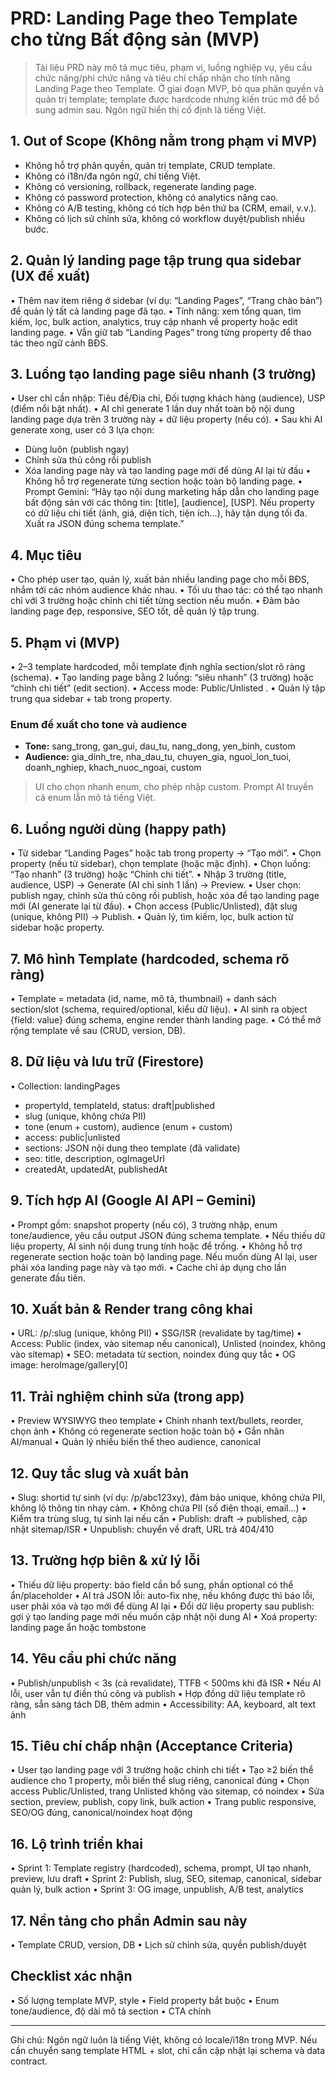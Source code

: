 # PRD: Landing Page theo Template cho từng Bất động sản (MVP)

> Tài liệu PRD này mô tả mục tiêu, phạm vi, luồng nghiệp vụ, yêu cầu chức năng/phi chức năng và tiêu chí chấp nhận cho tính năng Landing Page theo Template. Ở giai đoạn MVP, bỏ qua phân quyền và quản trị template; template được hardcode nhưng kiến trúc mở để bổ sung admin sau. Ngôn ngữ hiển thị cố định là tiếng Việt.

## 1. Out of Scope (Không nằm trong phạm vi MVP)
- Không hỗ trợ phân quyền, quản trị template, CRUD template.
- Không có i18n/đa ngôn ngữ, chỉ tiếng Việt.
- Không có versioning, rollback, regenerate landing page.
- Không có password protection, không có analytics nâng cao.
- Không có A/B testing, không có tích hợp bên thứ ba (CRM, email, v.v.).
- Không có lịch sử chỉnh sửa, không có workflow duyệt/publish nhiều bước.

## 2. Quản lý landing page tập trung qua sidebar (UX đề xuất)
• Thêm nav item riêng ở sidebar (ví dụ: “Landing Pages”, “Trang chào bán”) để quản lý tất cả landing page đã tạo.
• Tính năng: xem tổng quan, tìm kiếm, lọc, bulk action, analytics, truy cập nhanh về property hoặc edit landing page.
• Vẫn giữ tab “Landing Pages” trong từng property để thao tác theo ngữ cảnh BĐS.

## 3. Luồng tạo landing page siêu nhanh (3 trường)
• User chỉ cần nhập: Tiêu đề/Địa chỉ, Đối tượng khách hàng (audience), USP (điểm nổi bật nhất).
• AI chỉ generate 1 lần duy nhất toàn bộ nội dung landing page dựa trên 3 trường này + dữ liệu property (nếu có).
• Sau khi AI generate xong, user có 3 lựa chọn:
  - Dùng luôn (publish ngay)
  - Chỉnh sửa thủ công rồi publish
  - Xóa landing page này và tạo landing page mới để dùng AI lại từ đầu
• Không hỗ trợ regenerate từng section hoặc toàn bộ landing page.
• Prompt Gemini: “Hãy tạo nội dung marketing hấp dẫn cho landing page bất động sản với các thông tin: [title], [audience], [USP]. Nếu property có dữ liệu chi tiết (ảnh, giá, diện tích, tiện ích…), hãy tận dụng tối đa. Xuất ra JSON đúng schema template.”

## 4. Mục tiêu
• Cho phép user tạo, quản lý, xuất bản nhiều landing page cho mỗi BĐS, nhắm tới các nhóm audience khác nhau.
• Tối ưu thao tác: có thể tạo nhanh chỉ với 3 trường hoặc chỉnh chi tiết từng section nếu muốn.
• Đảm bảo landing page đẹp, responsive, SEO tốt, dễ quản lý tập trung.

## 5. Phạm vi (MVP)
• 2–3 template hardcoded, mỗi template định nghĩa section/slot rõ ràng (schema).
• Tạo landing page bằng 2 luồng: “siêu nhanh” (3 trường) hoặc “chỉnh chi tiết” (edit section).
• Access mode: Public/Unlisted .
• Quản lý tập trung qua sidebar + tab trong property.

### Enum đề xuất cho tone và audience
- **Tone:** sang_trong, gan_gui, dau_tu, nang_dong, yen_binh, custom
- **Audience:** gia_dinh_tre, nha_dau_tu, chuyen_gia, nguoi_lon_tuoi, doanh_nghiep, khach_nuoc_ngoai, custom
> UI cho chọn nhanh enum, cho phép nhập custom. Prompt AI truyền cả enum lẫn mô tả tiếng Việt.

## 6. Luồng người dùng (happy path)
• Từ sidebar “Landing Pages” hoặc tab trong property → “Tạo mới”.
• Chọn property (nếu từ sidebar), chọn template (hoặc mặc định).
• Chọn luồng: “Tạo nhanh” (3 trường) hoặc “Chỉnh chi tiết”.
• Nhập 3 trường (title, audience, USP) → Generate (AI chỉ sinh 1 lần) → Preview.
• User chọn: publish ngay, chỉnh sửa thủ công rồi publish, hoặc xóa để tạo landing page mới (AI generate lại từ đầu).
• Chọn access (Public/Unlisted), đặt slug (unique, không PII) → Publish.
• Quản lý, tìm kiếm, lọc, bulk action từ sidebar hoặc property.

## 7. Mô hình Template (hardcoded, schema rõ ràng)
• Template = metadata (id, name, mô tả, thumbnail) + danh sách section/slot (schema, required/optional, kiểu dữ liệu).
• AI sinh ra object {field: value} đúng schema, engine render thành landing page.
• Có thể mở rộng template về sau (CRUD, version, DB).

## 8. Dữ liệu và lưu trữ (Firestore)
• Collection: landingPages
  - propertyId, templateId, status: draft|published
  - slug (unique, không chứa PII)
  - tone (enum + custom), audience (enum + custom)
  - access: public|unlisted
  - sections: JSON nội dung theo template (đã validate)
  - seo: title, description, ogImageUrl
  - createdAt, updatedAt, publishedAt


## 9. Tích hợp AI (Google AI API – Gemini)
• Prompt gồm: snapshot property (nếu có), 3 trường nhập, enum tone/audience, yêu cầu output JSON đúng schema template.
• Nếu thiếu dữ liệu property, AI sinh nội dung trung tính hoặc để trống.
• Không hỗ trợ regenerate section hoặc toàn bộ landing page. Nếu muốn dùng AI lại, user phải xóa landing page này và tạo mới.
• Cache chỉ áp dụng cho lần generate đầu tiên.

## 10. Xuất bản & Render trang công khai
• URL: /p/:slug (unique, không PII)
• SSG/ISR (revalidate by tag/time)
• Access: Public (index, vào sitemap nếu canonical), Unlisted (noindex, không vào sitemap)
• SEO: metadata từ section, noindex đúng quy tắc
• OG image: heroImage/gallery[0]

## 11. Trải nghiệm chỉnh sửa (trong app)
• Preview WYSIWYG theo template
• Chỉnh nhanh text/bullets, reorder, chọn ảnh
• Không có regenerate section hoặc toàn bộ
• Gắn nhãn AI/manual
• Quản lý nhiều biến thể theo audience, canonical

## 12. Quy tắc slug và xuất bản
• Slug: shortid tự sinh (ví dụ: /p/abc123xy), đảm bảo unique, không chứa PII, không lộ thông tin nhạy cảm.
• Không chứa PII (số điện thoại, email...)
• Kiểm tra trùng slug, tự sinh lại nếu cần
• Publish: draft → published, cập nhật sitemap/ISR
• Unpublish: chuyển về draft, URL trả 404/410

## 13. Trường hợp biên & xử lý lỗi
• Thiếu dữ liệu property: báo field cần bổ sung, phần optional có thể ẩn/placeholder
• AI trả JSON lỗi: auto-fix nhẹ, nếu không được thì báo lỗi, user phải xóa và tạo mới để dùng AI lại
• Đổi dữ liệu property sau publish: gợi ý tạo landing page mới nếu muốn cập nhật nội dung AI
• Xoá property: landing page ẩn hoặc tombstone

## 14. Yêu cầu phi chức năng
• Publish/unpublish < 3s (cả revalidate), TTFB < 500ms khi đã ISR
• Nếu AI lỗi, user vẫn tự điền thủ công và publish
• Hợp đồng dữ liệu template rõ ràng, sẵn sàng tách DB, thêm admin
• Accessibility: AA, keyboard, alt text ảnh

## 15. Tiêu chí chấp nhận (Acceptance Criteria)
• User tạo landing page với 3 trường hoặc chỉnh chi tiết
• Tạo ≥2 biến thể audience cho 1 property, mỗi biến thể slug riêng, canonical đúng
• Chọn access Public/Unlisted, trang Unlisted không vào sitemap, có noindex
• Sửa section, preview, publish, copy link, bulk action
• Trang public responsive, SEO/OG đúng, canonical/noindex hoạt động

## 16. Lộ trình triển khai
• Sprint 1: Template registry (hardcoded), schema, prompt, UI tạo nhanh, preview, lưu draft
• Sprint 2: Publish, slug, SEO, sitemap, canonical, sidebar quản lý, bulk action
• Sprint 3: OG image, unpublish, A/B test, analytics

## 17. Nền tảng cho phần Admin sau này
• Template CRUD, version, DB
• Lịch sử chỉnh sửa, quyền publish/duyệt

## Checklist xác nhận
• Số lượng template MVP, style
• Field property bắt buộc
• Enum tone/audience, độ dài mô tả section
• CTA chính

---
Ghi chú: Ngôn ngữ luôn là tiếng Việt, không có locale/i18n trong MVP. Nếu cần chuyển sang template HTML + slot, chỉ cần cập nhật lại schema và data contract.


